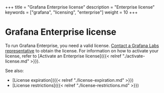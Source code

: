 +++
title = "Grafana Enterprise license"
description = "Enterprise license"
keywords = ["grafana", "licensing", "enterprise"]
weight = 10
+++

# Grafana Enterprise license

To run Grafana Enterprise, you need a valid license. [Contact a Grafana Labs representative](https://grafana.com/contact?about=grafana-enterprise) to obtain the license. For information on how to activate your license, refer to [Activate an Enterprise license]({{< relref "./activate-license.md" >}}).

See also:

- [License expiration]({{< relref "./license-expiration.md" >}})
- [License restrictions]({{< relref "./license-restrictions.md" >}})
